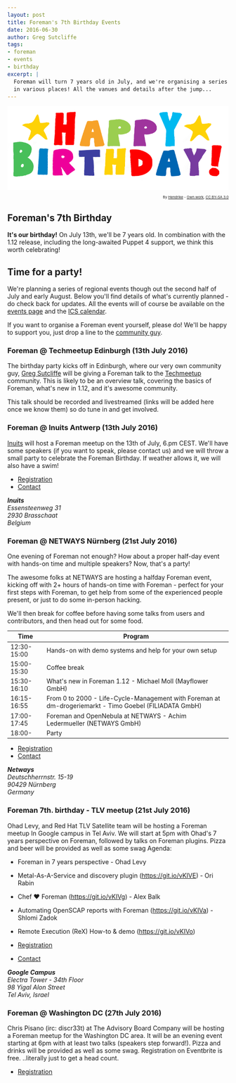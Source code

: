 ```yaml
---
layout: post
title: Foreman's 7th Birthday Events
date: 2016-06-30
author: Greg Sutcliffe
tags:
- foreman
- events
- birthday
excerpt: |
  Foreman will turn 7 years old in July, and we're organising a series of parties
  in various places! All the vanues and details after the jump...
---
```


<div class='col-md-6 pull-right'>
<img src="/static/images/birthday.png" title="IHappy Birthday" />
<p style="font-size:8px;text-align:right">By <a href="//commons.wikimedia.org/wiki/User:Hendrike" title="User:Hendrike">Hendrike</a> - <span class="int-own-work" lang="en"><a href='https://commons.wikimedia.org/w/index.php?curid=3259208'>Own work</a></span>, <a title="Creative Commons Attribution-Share Alike 3.0" href="http://creativecommons.org/licenses/by-sa/3.0/">CC BY-SA 3.0</a></p>
</div>

## Foreman's 7th Birthday

**It's our birthday!** On July 13th, we'll be 7 years old. In combination with
the 1.12 release, including the long-awaited Puppet 4 support, we think this
worth celebrating!

## Time for a party!

We're planning a series of regional events though out the second half of July
and early August. Below you'll find details of what's currently planned - do
check back for updates. All the events will of course be available on the
[events page](/events) and the [ICS calendar](/events/all.ics).

If you want to organise a Foreman event yourself, please do! We'll be happy to
support you, just drop a line to the [community
guy](mailto:community@emeraldreverie.org).

### Foreman @ Techmeetup Edinburgh (13th July 2016)

The birthday party kicks off in Edinburgh, where our very own community guy,
[Greg Sutcliffe](https://twitter.com/gwmngilfen) will be giving a Foreman talk
to the [Techmeetup](http://techmeetup.co.uk) community. This is likely to be an
overview talk, covering the basics of Foreman, what's new in 1.12, and it's
awesome community.

This talk should be recorded and livestreamed (links will be added here once we
know them) so do tune in and get involved.

### Foreman @ Inuits Antwerp (13th July 2016)

[Inuits](https://inuits.eu) will host a Foreman meetup on the 13th of July, 6.pm
CEST. We'll have some speakers (if you want to speak, please contact us) and we
will throw a small party to celebrate the Foreman Birthday. If weather allows
it, we will also have a swim!

* [Registration](http://www.meetup.com/Belgian-Puppet-User-Group/events/232171666/)
* [Contact](mailto:roidelapluie@inuits.eu)

<address>
<strong>Inuits</strong><br/>
Essensteenweg 31<br/>
2930 Brasschaat<br/>
Belgium
</address>

### Foreman @ NETWAYS Nürnberg (21st July 2016)

One evening of Foreman not enough? How about a proper half-day event with
hands-on time and multiple speakers? Now, that's a party!

The awesome folks at NETWAYS are hosting a halfday Foreman event, kicking off
with 2+ hours of hands-on time with Foreman - perfect for your first steps with
Foreman, to get help from some of the experienced people present, or just to do
some in-person hacking.

We'll then break for coffee before having some talks from users and
contributors, and then head out for some food.

Time        | Program
------------|------------------------------------------------------
12:30-15:00 | Hands-on with demo systems and help for your own setup
15:00-15:30 | Coffee break
15:30-16:10 | What's new in Foreman 1.12 - Michael Moll (Mayflower GmbH)
16:15-16:55 | From 0 to 2000 - Life-Cycle-Management with Foreman at dm-drogeriemarkt - Timo Goebel (FILIADATA GmbH)
17:00-17:45 | Foreman and OpenNebula at NETWAYS - Achim Ledermueller (NETWAYS GmbH)
18:00-      | Party

* [Registration](https://www.eventbrite.com/e/foreman-birthday-party-tickets-26323083050)
* [Contact](mailto:dirk.goetz@netways.de)

<address>
<strong>Netways</strong><br/>
Deutschherrnstr. 15-19<br/>
90429 Nürnberg<br/>
Germany
</address>

### Foreman 7th. birthday - TLV meetup (21st July 2016)

Ohad Levy, and Red Hat TLV Satellite team will be hosting a Foreman meetup In Google
campus in Tel Aviv. We will start at 5pm with Ohad's 7 years perspective on Foreman,
followed by talks on Foreman plugins. Pizza and beer will be provided as well as some swag 
Agenda:

* Foreman in 7 years perspective - Ohad Levy
* Metal-As-A-Service and discovery plugin (https://git.io/vKIVE) - Ori Rabin
* Chef ❤ Foreman (https://git.io/vKIVg) - Alex Balk
* Automating OpenSCAP reports with Foreman (https://git.io/vKIVa) - Shlomi Zadok
* Remote Execution (ReX) How-to & demo (https://git.io/vKIVo)

* [Registration](https://www.eventbrite.com/e/foreman-112-release-party-7th-birthday-tickets-26418317900)
* [Contact](mailto:szadok@redhat.com)

<address>
<strong>Google Campus</strong><br/>
Electra Tower - 34th Floor<br/>
98 Yigal Alon Street<br/>
Tel Aviv, Israel
</address>

### Foreman @ Washington DC (27th July 2016)

Chris Pisano (irc: discr33t) at The Advisory Board Company will be hosting a Foreman
meetup for the Washington DC area. It will be an evening event starting at 6pm with at
least two talks (speakers step forward!). Pizza and drinks will be provided as well
as some swag. Registration on Eventbrite is free. ..literally just to get a head count.

* [Registration](https://www.eventbrite.com/e/theforeman-birthday-meetup-tickets-26352336548)

